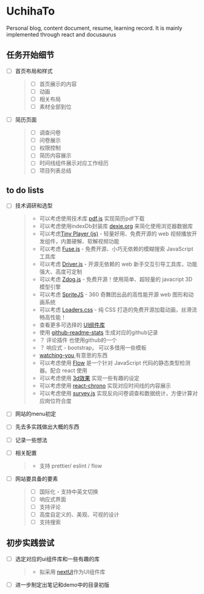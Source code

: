 # UchihaTo

Personal blog, content document, resume, learning record. It is mainly implemented through react and docusaurus

## 任务开始细节

- [ ] 首页布局和样式

  > - [ ] 首页展示的内容
  > - [ ] 动画
  > - [ ] 相关布局
  > - [ ] 素材全部到位

- [ ] 简历页面

  > - [ ] 调查问卷
  > - [ ] 问卷展示
  > - [ ] 权限控制
  > - [ ] 简历内容展示
  > - [ ] 时间线组件展示对应工作经历
  > - [ ] 项目列表总结

## to do lists

- [ ] 技术调研和选型

  > - 可以考虑使用技术库 [pdf.js](https://mozilla.github.io/pdf.js/) 实现简历pdf下载
  > - 可以考虑使用indexDb封装库 [dexie.org](https://dexie.org) 来简化使用浏览器数据库
  > - 可以考虑[Tiny Player (js)](https://dexie.org/?from=thosefree.com) - 轻量好用、免费开源的 web 视频播放开发组件，内置硬解、软解视频功能
  > - 可以考虑 [Fuse.js](https://fusejs.io/?from=thosefree.com) - 免费开源、小巧无依赖的模糊搜索 JavaScript 工具库
  > - 可以考虑 [Driver.js](https://kamranahmed.info/driver.js/?from=thosefree.com) - 开源无依赖的 web 新手交互引导工具库，功能强大、高度可定制
  > - 可以考虑 [Zdog.js](https://zzz.dog/?from=thosefree.com) - 免费开源！使用简单、超轻量的 javacript 3D 模型引擎
  > - 可以考虑 [SpriteJS](https://github.com/spritejs/spritejs?from=thosefree.com) - 360 奇舞团出品的高性能开源 web 图形和动画系统
  > - 可以考虑 [Loaders.css](https://github.com/ConnorAtherton/loaders.css?from=thosefree.com) - 纯 CSS 打造的免费开源加载动画，丝滑流畅高性能！
  > - 查看更多可选择的 [UI组件库](https://www.thosefree.com/web/ui)
  > - 使用 [github-readme-stats](https://github.com/anuraghazra/github-readme-stats) 生成对应的github记录
  > - ？ 评论插件 也使用github的一个
  > - ？ 响应式 - bootstrap， 可以多借用一些模板
  > - [watching-you](https://jj811208.github.io/watching-you/),有意思的东西
  > - 可以考虑使用 [Flow](https://flow.org/) 是一个针对 JavaScript 代码的静态类型检测器。配合 react 使用
  > - 可以考虑使用 [3d效果](https://atroposjs.com/) 实现一些有趣的设定
  > - 可以考虑使用 [react-chrono](https://github.com/prabhuignoto/react-chrono) 实现对应时间线的内容展示
  > - 可以考虑使用 [survey.js](https://surveyjs.io/form-library/documentation) 实现反向问卷调查和数据统计，方便计算对应岗位符合度

- [ ] 网站的menu初定

- [ ] 先去多实践做出大概的东西

- [ ] 记录一些想法

- [ ] 相关配置

  > - 支持 prettier/ eslint / flow

- [ ] 网站要具备的要素

  > - [ ] 国际化 - 支持中英文切换
  > - [ ] 响应式界面
  > - [ ] 支持评论
  > - [ ] 高度自定义的、美观、可视的设计
  > - [ ] 支持搜索

## 初步实践尝试

- [ ] 选定对应的ui组件库和一些有趣的库

  > - 拟采用 [nextUI](https://nextui.org/docs/guide/installation)作为UI组件库

- [ ] 进一步制定出笔记和demo中的目录初版
